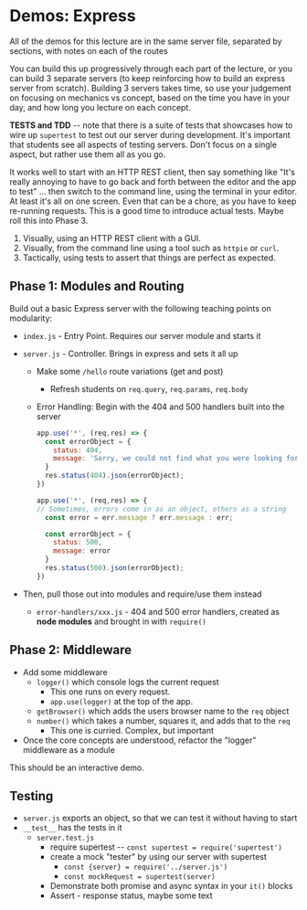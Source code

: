 # Demos: Express

All of the demos for this lecture are in the same server file, separated by sections, with notes on each of the routes

You can build this up progressively through each part of the lecture, or you can build 3 separate servers (to keep reinforcing how to build an express server from scratch). Building 3 servers takes time, so use your judgement on focusing on mechanics vs concept, based on the time you have in your day, and how long you lecture on each concept.

**TESTS and TDD** -- note that there is a suite of tests that showcases how to wire up `supertest` to test out our server during development. It's important that students see all aspects of testing servers. Don't focus on a single aspect, but rather use them all as you go.

It works well to start with an HTTP REST client, then say something like "It's really annoying to have to go back and forth between the editor and the app to test" ... then switch to the command line, using the terminal in your editor. At least it's all on one screen. Even that can be a chore, as you have to keep re-running requests. This is a good time to introduce actual tests. Maybe roll this into Phase 3.

1. Visually, using an HTTP REST client with a GUI.
1. Visually, from the command line using a tool such as `httpie` or `curl`.
1. Tactically, using tests to assert that things are perfect as expected.

## Phase 1: Modules and Routing

Build out a basic Express server with the following teaching points on modularity:

- `index.js` - Entry Point. Requires our server module and starts it
- `server.js` - Controller. Brings in express and sets it all up
  - Make some `/hello` route variations (get and post)
    - Refresh students on `req.query`, `req.params`, `req.body`
  - Error Handling: Begin with the 404 and 500 handlers built into the server

    ```javascript
    app.use('*', (req,res) => {
      const errorObject = {
        status: 404,
        message: 'Sorry, we could not find what you were looking for'
      }
      res.status(404).json(errorObject);
    })

    app.use('*', (req,res) => {
    // Sometimes, errors come in as an object, others as a string
      const error = err.message ? err.message : err;

      const errorObject = {
        status: 500,
        message: error
      }
      res.status(500).json(errorObject);
    })
    ```

- Then, pull those out into modules and require/use them instead
  - `error-handlers/xxx.js` - 404 and 500 error handlers, created as **node modules** and brought in with `require()`

## Phase 2: Middleware

- Add some middleware
  - `logger()` which console logs the current request
    - This one runs on every request.
    - `app.use(logger)` at the top of the app.
  - `getBrowser()` which adds the users browser name to the `req` object
  - `number()` which takes a number, squares it, and adds that to the `req`
    - This one is curried. Complex, but important
- Once the core concepts are understood, refactor the "logger" middleware as a module

This should be an interactive demo.

## Testing

- `server.js` exports an object, so that we can test it without having to start
- `__test__` has the tests in it
  - `server.test.js`
    - require supertest -- `const supertest = require('supertest')`
    - create a mock "tester" by using our server with supertest
      - `const {server} = require('../server.js')`
      - `const mockRequest = supertest(server)`
    - Demonstrate both promise and async syntax in your `it()` blocks
    - Assert - response status, maybe some text
